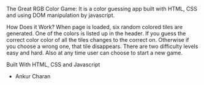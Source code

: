 The Great RGB Color Game: It is a color guessing app built with HTML, CSS and using DOM manipulation by javascript.

How Does it Work? When page is loaded, six random colored tiles are generated. One of the colors is listed up in the header. If you guess the correct color color of all the tiles changes to the correct on. Otherwise if you choose a wrong one, that tile disappears. There are two difficulty levels easy and hard. Also at any time user can choose to start a new game.

Built With HTML, CSS and Javascript


- Ankur Charan